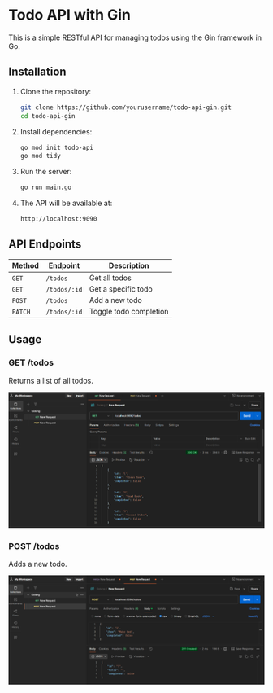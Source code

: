 # Todo API with Gin

This is a simple RESTful API for managing todos using the Gin framework in Go.

## Installation

1. Clone the repository:

   ```sh
   git clone https://github.com/yourusername/todo-api-gin.git
   cd todo-api-gin
   ```

2. Install dependencies:
   ```sh
   go mod init todo-api
   go mod tidy
   ```
3. Run the server:
   ```sh
   go run main.go
   ```
4. The API will be available at:
   ```
   http://localhost:9090
   ```

## API Endpoints

| Method  | Endpoint     | Description            |
| ------- | ------------ | ---------------------- |
| `GET`   | `/todos`     | Get all todos          |
| `GET`   | `/todos/:id` | Get a specific todo    |
| `POST`  | `/todos`     | Add a new todo         |
| `PATCH` | `/todos/:id` | Toggle todo completion |

## Usage

### GET /todos

Returns a list of all todos.

![GET Todos](imgs/Get.PNG)

### POST /todos

Adds a new todo.

![POST Todo](imgs/POST.PNG)
